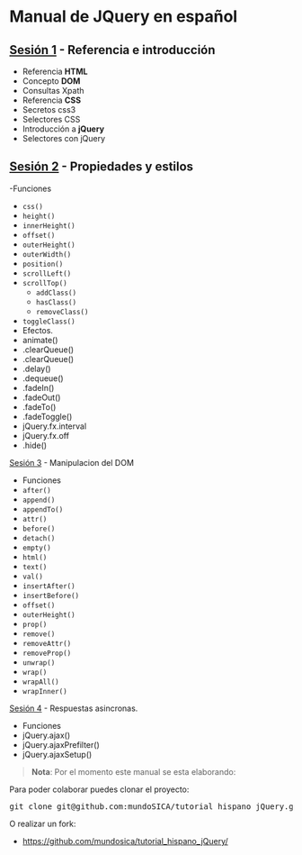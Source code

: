 Manual de JQuery en español
==========================================================================================

[Sesión 1](./sesion01/) - Referencia e introducción
------------------------------------------------------------------------------------------
 - Referencia **HTML**
  - Concepto **DOM**
  - Consultas Xpath
 - Referencia **CSS**
  - Secretos css3
  - Selectores CSS
 - Introducción a **jQuery**
  - Selectores con jQuery

[Sesión 2](http://api.jquery.com/category/manipulation/style-properties/) - Propiedades y estilos
------------------------------------------------------------------------------------------
 -Funciones
  - `css()`
  - `height()`
  - `innerHeight()`
  - `offset()`
  - `outerHeight()`
  - `outerWidth()`
  - `position()`
  - `scrollLeft()`
  - `scrollTop()`
	- `addClass()`
	- `hasClass()`
	- `removeClass()`
  - `toggleClass()`
 - Efectos.
  - animate()
  - .clearQueue()
  - .clearQueue()
  - .delay()
  - .dequeue()
  - .fadeIn()
  - .fadeOut()
  - .fadeTo()
  - .fadeToggle()
  - jQuery.fx.interval
  - jQuery.fx.off
  - .hide()
  
[Sesión 3](http://api.jquery.com/category/manipulation/) - Manipulacion del DOM
 - Funciones
  - `after()`
  - `append()`
  - `appendTo()`
  - `attr()`
  - `before()`
  - `detach()`
  - `empty()`
  - `html()`
  - `text()`
  - `val()`
  - `insertAfter()`
  - `insertBefore()`
  - `offset()`
  - `outerHeight()`
  - `prop()`
  - `remove()`
  - `removeAttr()`
  - `removeProp()`
  - `unwrap()`
  - `wrap()`
  - `wrapAll()`
  - `wrapInner()`


[Sesión 4](http://api.jquery.com/category/ajax/low-level-interface/) - Respuestas asincronas.

 - Funciones
  - jQuery.ajax()
  - jQuery.ajaxPrefilter()
  - jQuery.ajaxSetup()
  


> **Nota**: Por el momento este manual se esta elaborando:

Para poder colaborar puedes clonar el proyecto:

<pre class='shell'>
git clone git@github.com:mundoSICA/tutorial_hispano_jQuery.git
</pre>

O realizar un fork:

- <https://github.com/mundosica/tutorial_hispano_jQuery/>
